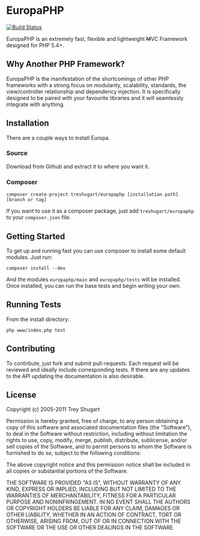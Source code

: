 EuropaPHP
=========

[![Build Status](https://travis-ci.org/treshugart/EuropaPHP.png)](https://travis-ci.org/treshugart/EuropaPHP)

EuropaPHP is an extremely fast, flexible and lightweight <del>M</del>VC Framework designed for PHP 5.4+.

Why Another PHP Framework?
--------------------------

EuropaPHP is the manifestation of the shortcomings of other PHP frameworks with a strong focus on modularity, scalability, standards, the view/controller relationship and dependency injection. It is specifically designed to be paired with your favourite libraries and it will seamlessly integrate with anything.

Installation
------------

There are a couple ways to install Europa.

### Source

Download from Github and extract it to where you want it.

### Composer

    composer create-project treshugart/europaphp [installation path] [branch or tag]

If you want to use it as a composer package, just add `treshugart/europaphp` to your `composer.json` file.

Getting Started
---------------

To get up and running fast you can use composer to install some default modules. Just run:

    composer install --dev

And the modules `europaphp/main` and `europaphp/tests` will be installed. Once installed, you can run the base tests and begin writing your own.

Running Tests
-------------

From the install directory:

    php www/index.php test

Contributing
------------

To contirbute, just fork and submit pull-requests. Each request will be reviewed and ideally include corresponding tests. If there are any updates to the API updating the documentation is also desirable.

License
-------

Copyright (c) 2005-2011 Trey Shugart

Permission is hereby granted, free of charge, to any person obtaining a copy of this software and associated documentation files (the "Software"), to deal in the Software without restriction, including without limitation the rights to use, copy, modify, merge, publish, distribute, sublicense, and/or sell copies of the Software, and to permit persons to whom the Software is furnished to do so, subject to the following conditions:

The above copyright notice and this permission notice shall be included in all copies or substantial portions of the Software.

THE SOFTWARE IS PROVIDED "AS IS", WITHOUT WARRANTY OF ANY KIND, EXPRESS OR IMPLIED, INCLUDING BUT NOT LIMITED TO THE WARRANTIES OF MERCHANTABILITY, FITNESS FOR A PARTICULAR PURPOSE AND NONINFRINGEMENT. IN NO EVENT SHALL THE AUTHORS OR COPYRIGHT HOLDERS BE LIABLE FOR ANY CLAIM, DAMAGES OR OTHER LIABILITY, WHETHER IN AN ACTION OF CONTRACT, TORT OR OTHERWISE, ARISING FROM, OUT OF OR IN CONNECTION WITH THE SOFTWARE OR THE USE OR OTHER DEALINGS IN THE SOFTWARE.
